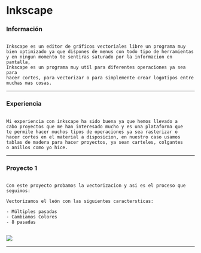 # Inkscape

### Información

```

Inkscape es un editor de gráficos vectoriales libre un programa muy
bien optimizado ya que dispones de menus con todo tipo de herramientas
y en ningun momento te sentiras saturado por la informacion en pantalla,
Inkscape es un programa muy util para diferentes operaciones ya sea para
hacer cortes, para vectorizar o para simplemente crear logotipos entre
muchas mas cosas.

```

---

### Experiencia

```

Mi experiencia con inkscape ha sido buena ya que hemos llevado a
cabo proyectos que me han interesado mucho y es una plataforma que
te permite hacer muchos tipos de operaciones ya sea rasterizar o
hacer cortes en el material a disposicion, en nuestro caso usamos
tablas de madera para hacer proyectos, ya sean carteles, colgantes
o anillos como yo hice.

```

---

### Proyecto 1

```

Con este proyecto probamos la vectorizacion y asi es el proceso que seguimos:

Vectorizamos el león con las siguientes caractersticas:

- Múltiples pasadas
- Cambiamos Colores
- 8 pasadas


```

![](https://raw.githubusercontent.com/Baultek/1-Trimestre/2a0b80d81f7e0ff1eb207b15296f2ab8ca91c5df/Imagenes%20montaje%20de%20ordenadores/Leon%201.svg)

---
